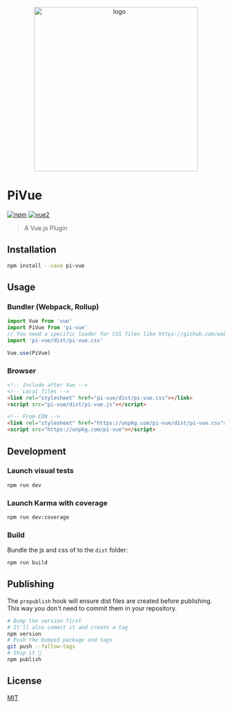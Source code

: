 <p align="center">
  <a href="https://vitens.github.io/pi-vue" target="_blank">
    <img width="380" src="https://raw.githubusercontent.com/vitens/pi-vue/master/docs-src/.vuepress/public/hero.png" alt="logo">
  </a>
</p>

# PiVue

[![npm](https://img.shields.io/npm/v/pi-vue.svg)](https://www.npmjs.com/package/pi-vue) [![vue2](https://img.shields.io/badge/vue-2.x-brightgreen.svg)](https://vuejs.org/)

> A Vue.js Plugin

## Installation

```bash
npm install --save pi-vue
```

## Usage

### Bundler (Webpack, Rollup)

```js
import Vue from 'vue'
import PiVue from 'pi-vue'
// You need a specific loader for CSS files like https://github.com/webpack/css-loader
import 'pi-vue/dist/pi-vue.css'

Vue.use(PiVue)
```

### Browser

```html
<!-- Include after Vue -->
<!-- Local files -->
<link rel="stylesheet" href="pi-vue/dist/pi-vue.css"></link>
<script src="pi-vue/dist/pi-vue.js"></script>

<!-- From CDN -->
<link rel="stylesheet" href="https://unpkg.com/pi-vue/dist/pi-vue.css"></link>
<script src="https://unpkg.com/pi-vue"></script>
```

## Development

### Launch visual tests

```bash
npm run dev
```

### Launch Karma with coverage

```bash
npm run dev:coverage
```

### Build

Bundle the js and css of to the `dist` folder:

```bash
npm run build
```


## Publishing

The `prepublish` hook will ensure dist files are created before publishing. This
way you don't need to commit them in your repository.

```bash
# Bump the version first
# It'll also commit it and create a tag
npm version
# Push the bumped package and tags
git push --follow-tags
# Ship it 🚀
npm publish
```

## License

[MIT](http://opensource.org/licenses/MIT)
